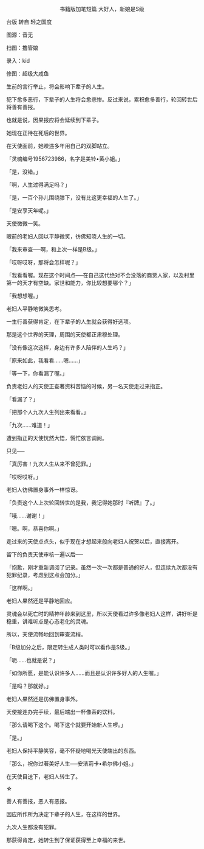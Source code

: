 <p align="center">书籍版加笔短篇 大好人，新娘是S级</p>

台版 转自 轻之国度

图源：音无

扫图：撸管娘

录入：kid

修图：超级大咸鱼

生前的言行举止，将会影响下辈子的人生。

犯下愈多恶行，下辈子的人生将会愈悲惨。反过来说，累积愈多善行，轮回转世后将善有善报。

也就是说，因果报应将会延续到下辈子。

她现在正待在死后的世界。

在天使面前，她睽违多年用自己的双脚站立。

「灵魂编号1956723986，名字是美铃•黄小姐。」

「是，没错。」

「啊，人生过得满足吗？」

「是，一百个孙儿围绕膝下，没有比这更幸福的人生了。」

「是安享天年呢。」

天使微微一笑。

眼前的老妇人回以平静微笑，彷佛知晓人生的一切。

「我来审查──啊，和上次一样是B级。」

「哎呀哎呀，那将会怎样呢？」

「我看看喔。现在这个时间点──在自己这代绝对不会没落的商贾人家，以及村里第一的天才有空缺。家世和能力，你比较想要哪个？」

「我想想喔。」

老妇人平静地微笑思考。

一生行善获得肯定，在下辈子的人生就会获得好选项。

那是这个世界的天理，周围的天使都正肃穆处理。

「没有像这次这样，身边有许多人陪伴的人生吗？」

「原来如此，我看看……嗯……」

「等一下，你看漏了喔。」

负责老妇人的天使正查著资料苦恼的时候，另一名天使走过来指正。

「看漏了？」

「把那个人九次人生列出来看看。」

「九次……难道！」

遭到指正的天使恍然大悟，慌忙依言调阅。

只见──

「真厉害！九次人生从来不曾犯罪。」

「哎呀哎呀。」

老妇人彷佛置身事外一样惊讶。

「负责这个人上次轮回转世的是我，我记得她那时『听牌』了。」

「哦……谢谢！」

「嗯。啊，恭喜你啊。」

走过来的天使点点头，似乎现在才想起来般向老妇人祝贺以后，直接离开。

留下的负责天使审核一遍以后──

「抱歉，刚才重新调阅了记录。虽然一次一次都是普通的好人，但连续九次都没有犯罪纪录，考虑到这点会加分。」

「这样啊。」

老妇人果然还是平静地回应。

灵魂会以死亡时的精神年龄来到这里，所以天使看过许多像老妇人这样，讲好听是稳重，讲难听点是心态老化的灵魂。

所以，天使流畅地回到审查流程。

「B级加分之后，限定转生成人类时可以看作是S级。」

「呃……也就是说？」

「如你所愿，是能认识许多人……而且是认识许多好人的人生喔。」

「是吗？那就好。」

老妇人果然还是彷佛置身事外。

天使接连办完手续，最后端出一杯像茶的饮料。

「那么请喝下这个。喝下这个就要开始新人生啰。」

「是。」

老妇人保持平静笑容，毫不怀疑地喝光天使端出的东西。

「那么，祝你过著美好人生──安洁莉卡•希尔佛小姐。」

在天使目送下，老妇人转生了。

☆

善人有善报，恶人有恶报。

因应所作所为决定下辈子的人生，在这样的世界。

九次人生都没有犯罪。

那获得肯定，她转生到了保证获得至上幸福的来世。

